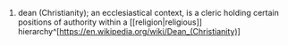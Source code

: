 1. dean (Christianity); an ecclesiastical context, is a cleric holding certain positions of authority within a [[religion|religious]] hierarchy^[https://en.wikipedia.org/wiki/Dean_(Christianity)]